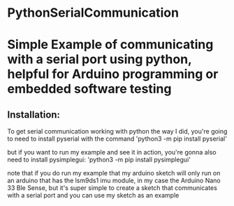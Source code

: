 # PythonSerialCommunication

# Simple Example of communicating with a serial port using python, helpful for Arduino programming or embedded software testing

## Installation:
 To get serial communication working with python the way I did, you're going to need to install pyserial with the command
 'python3 -m pip install pyserial'
 
 but if you want to run my example and see it in action, you're gonna also need to install pysimplegui:
 'python3 -m pip install pysimplegui'
 
 note that if you do run my example that my arduino sketch will only run on an arduino that has the lsm9ds1 imu module, in my case the Arduino Nano 33 Ble Sense, but it's super     simple to create a sketch that communicates with a serial port and you can use my sketch as an example
